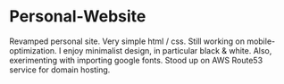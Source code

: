 # Personal-Website
Revamped personal site. Very simple html / css. Still working on mobile-optimization. I enjoy minimalist design, in particular black & white. 
Also, exerimenting with importing google fonts. Stood up on AWS Route53 service for domain hosting. 
